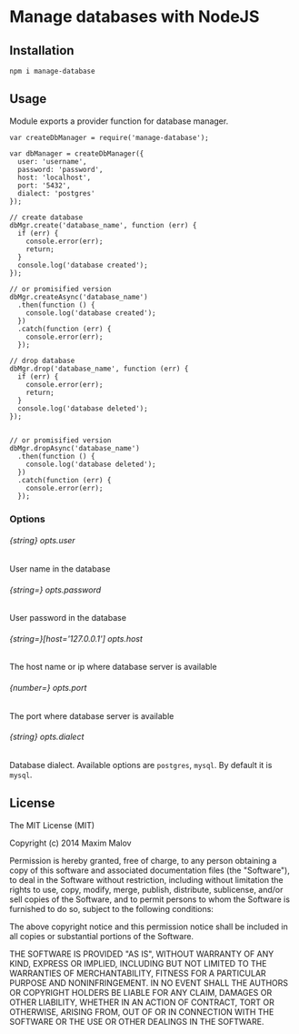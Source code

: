 Manage databases with NodeJS
============================

## Installation

```
npm i manage-database
```

## Usage

Module exports a provider function for database manager.

```
var createDbManager = require('manage-database');

var dbManager = createDbManager({
  user: 'username',
  password: 'password',
  host: 'localhost',
  port: '5432',
  dialect: 'postgres'
});

// create database
dbMgr.create('database_name', function (err) {
  if (err) {
    console.error(err);
    return;
  }
  console.log('database created');
});

// or promisified version
dbMgr.createAsync('database_name')
  .then(function () {
    console.log('database created');
  })
  .catch(function (err) {
    console.error(err);
  });

// drop database
dbMgr.drop('database_name', function (err) {
  if (err) {
    console.error(err);
    return;
  }
  console.log('database deleted');
});


// or promisified version
dbMgr.dropAsync('database_name')
  .then(function () {
    console.log('database deleted');
  })
  .catch(function (err) {
    console.error(err);
  });
```

### Options

###### {string} opts.user

User name in the database

###### {string=} opts.password

User password in the database

###### {string=}[host='127.0.0.1'] opts.host

The host name or ip where database server is available

###### {number=} opts.port

The port where database server is available

###### {string} opts.dialect

Database dialect. Available options are `postgres`, `mysql`. By default it is `mysql`.

## License

The MIT License (MIT)

Copyright (c) 2014 Maxim Malov

Permission is hereby granted, free of charge, to any person obtaining a copy
of this software and associated documentation files (the "Software"), to deal
in the Software without restriction, including without limitation the rights
to use, copy, modify, merge, publish, distribute, sublicense, and/or sell
copies of the Software, and to permit persons to whom the Software is
furnished to do so, subject to the following conditions:

The above copyright notice and this permission notice shall be included in all
copies or substantial portions of the Software.

THE SOFTWARE IS PROVIDED "AS IS", WITHOUT WARRANTY OF ANY KIND, EXPRESS OR
IMPLIED, INCLUDING BUT NOT LIMITED TO THE WARRANTIES OF MERCHANTABILITY,
FITNESS FOR A PARTICULAR PURPOSE AND NONINFRINGEMENT. IN NO EVENT SHALL THE
AUTHORS OR COPYRIGHT HOLDERS BE LIABLE FOR ANY CLAIM, DAMAGES OR OTHER
LIABILITY, WHETHER IN AN ACTION OF CONTRACT, TORT OR OTHERWISE, ARISING FROM,
OUT OF OR IN CONNECTION WITH THE SOFTWARE OR THE USE OR OTHER DEALINGS IN THE
SOFTWARE.
